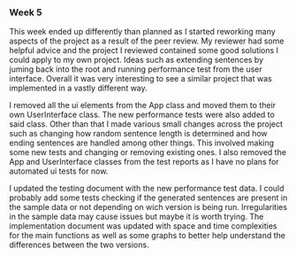 ### Week 5

This week ended up differently than planned as I started reworking many aspects of the project as a result of the peer review. My reviewer had some helpful advice and the project I reviewed contained some good solutions I could apply to my own project. Ideas such as extending sentences by juming back into the root and running performance test from the user interface. Overall it was very interesting to see a similar project that was implemented in a vastly different way.

I removed all the ui elements from the App class and moved them to their own UserInterface class. The new performance tests were also added to said class. Other than that I made various small changes across the project such as changing how random sentence length is determined and how ending sentences are handled among other things. This involved making some new tests and changing or removing existing ones. I also removed the App and UserInterface classes from the test reports as I have no plans for automated ui tests for now.

I updated the testing document with the new performance test data. I could probably add some tests checking if the generated sentences are present in the sample data or not depending on wich version is being run. Irregularities in the sample data may cause issues but maybe it is worth trying.
The implementation document was updated with space and time complexities for the main functions as well as some graphs to better help understand the differences between the two versions.